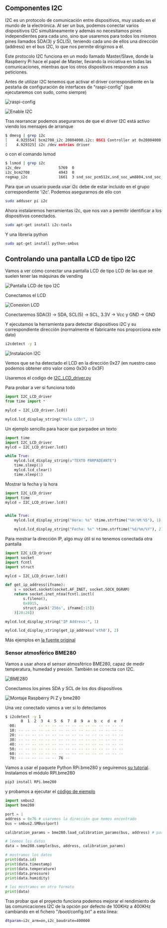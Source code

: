 ## Componentes I2C

I2C es un protocolo de comunicación entre dispositivos, muy usado en el mundo de la electrónica. Al ser un bus, podemos conectar varios dispositivos I2C simultáneamente y además no necesitamos pines independientes para cada uno, sino que usaremos para todos los mismos pines llamados SDA(3) y SCL(5), teniendo cada uno de ellos una dirección (address) en el bus I2C, lo que nos permite dirigirnos a él.

Este protocolo I2C funciona en un modo llamado Master/Slave, donde la Raspberry Pi hace el papel de Master, llevando la iniciativa en todas las comunicaciones, mientras que los otros dispositivos responden a sus peticiones.

Antes de utilizar I2C tenemos que activar el driver correspondiente en la pestaña de configuración de interfaces de "raspi-config" (que ejecutaremos con sudo, como siempre)

![raspi-config](./images/Raspberry-Pi-LCD-I2C-Connections-sudo-raspi-config.png)

![Enable I2C](./images/Raspberry-Pi-LCD-I2C-Connections-sudo-raspi-config-enable-i2c.png)

Tras rearrancar podemos asegurarnos de que el driver I2C está activo viendo los mensajes de arranque
```sh
$ dmesg | grep i2c
[    4.925554] bcm2708_i2c 20804000.i2c: BSC1 Controller at 0x20804000 (irq 79) (baudrate 100000)
[    4.929325] i2c /dev entries driver
```

o con el comando lsmod
```sh
$ lsmod | grep i2c
i2c_dev                 5769  0
i2c_bcm2708             4943  0
regmap_i2c              1661  3 snd_soc_pcm512x,snd_soc_wm8804,snd_soc_core
```

Para que un usuario pueda usar i2c debe de estar incluido en el grupo correspondiente 'i2c'. Podemos asegurarnos de ello con

```sh
sudo adduser pi i2c
```

Ahora instalaremos herramientas i2c, que nos van a permitir identificar a los dispositivos conectados.

```sh
sudo apt-get install i2c-tools
```

Y una librería python
```sh
sudo apt-get install python-smbus
```

## Controlando una pantalla LCD de tipo I2C

Vamos a ver cómo conectar una pantalla LCD de tipo LCD de las que se suelen tener las máquinas de vending

![Pantalla LCD de tipo I2C](./images/lcd-i2c.jpg)



Conectamos el LCD

![Conexion LCD](./images/2.LCD_I2C_bb.png)

Conectaremos SDA(3) -> SDA, SCL(5) -> SCL, 3.3V -> Vcc y  GND -> GND

Y ejecutamos la herramienta para detectar dispositivos i2C y su correspondiente dirección (normalmente el fabricante nos proporciona este dato)

```sh
i2cdetect -y 1
```

![Instalacion I2C](./images/Instalacion_I2C.png)

Vemos que se ha detectado el LCD en la dirección 0x27 (en nuestro caso podemos obtener otro valor como 0x30 o 0x3F)

Usaremos el codigo de [I2C_LCD_driver.py](https://github.com/javacasm/RaspberryOnline2ed/blob/master/codigo/I2C_LCD_driver.py)

Para probar a ver si funciona todo

```python
import I2C_LCD_driver
from time import *

mylcd = I2C_LCD_driver.lcd()

mylcd.lcd_display_string("Hola LCD!", 1)
```

Un ejemplo sencillo para hacer que parpadee un texto

```python
import time
import I2C_LCD_driver
mylcd = I2C_LCD_driver.lcd()

while True:
	mylcd.lcd_display_string(u"TEXTO PARPADEANTE")
	time.sleep(1)
	mylcd.lcd_clear()
	time.sleep(1)
```

Mostrar la fecha y la hora

```python
import I2C_LCD_driver
import time
mylcd = I2C_LCD_driver.lcd()


while True:
	mylcd.lcd_display_string("Hora: %s" %time.strftime("%H:%M:%S"), 1)

	mylcd.lcd_display_string("Fecha: %s" %time.strftime("%d/%m/%Y"), 2)
```

Para mostrar la dirección IP, algo muy útil si no tenemos conectada otra pantalla

```python
import I2C_LCD_driver
import socket
import fcntl
import struct

mylcd = I2C_LCD_driver.lcd()

def get_ip_address(ifname):
	s = socket.socket(socket.AF_INET, socket.SOCK_DGRAM)
	return socket.inet_ntoa(fcntl.ioctl(
		s.fileno(),
		0x8915,
		struct.pack('256s', ifname[:15])
	)[20:24])

mylcd.lcd_display_string("IP Address:", 1)

mylcd.lcd_display_string(get_ip_address('eth0'), 2)
```

Más ejemplos en [la fuente original](http://www.circuitbasics.com/raspberry-pi-i2c-lcd-set-up-and-programming/)		

### Sensor atmosférico BME280

Vamos a usar ahora el sensor atmosférico BME280, capaz de medir temperatura, humedad y presión. También se conecta con I2C.

![BME280](./images/bme280.jpeg)

Conectamos los pines SDA y SCL de los dos dispositivos

![Montaje Raspberry Pi Z y bme280](./images/RpiZ_bme280_bb.png)

Una vez conectado vamos a ver si lo detectamos

```sh
$ i2cdetect -y 1
       0  1  2  3  4  5  6  7  8  9  a  b  c  d  e  f
  00:          -- -- -- -- -- -- -- -- -- -- -- -- --
  10: -- -- -- -- -- -- -- -- -- -- -- -- -- -- -- --
  20: -- -- -- -- -- -- -- -- -- -- -- -- -- -- -- --
  30: -- -- -- -- -- -- -- -- -- -- -- -- -- -- -- --
  40: -- -- -- -- -- -- -- -- -- -- -- -- -- -- -- --
  50: -- -- -- -- -- -- -- -- -- -- -- -- -- -- -- --
  60: -- -- -- -- -- -- -- -- -- -- -- -- -- -- -- --
  70: -- -- -- -- -- -- 76 --
```

Vamos a usar el paquete Python RPi.bme280 y seguiremos [su tutorial](https://pypi.org/project/RPi.bme280/). Instalamos el módulo RPI.bme280

```sh
pip3 install RPi.bme280
```

y probamos a ejecutar el [código de ejemplo](https://github.com/javacasm/RaspberryOnline2ed/blob/master/codigo/test_bme280.py)

```python
import smbus2
import bme280

port = 1
address = 0x76 # usaremos la dirección que hemos encontrado
bus = smbus2.SMBus(port)

calibration_params = bme280.load_calibration_params(bus, address) # parámetros de compensación

# leemos los datos
data = bme280.sample(bus, address, calibration_params) 

# mostramos los datos 
print(data.id)
print(data.timestamp)
print(data.temperature)
print(data.pressure)
print(data.humidity)

# los mostramos en otro formato
print(data)
```


Tras probar que el proyecto funciona podemos mejorar el rendimiento de las comunicaciones I2C de la opción por defecto de 100KHz a 400KHz cambiando en el fichero "/boot/config.txt" a esta línea:

```sh
dtparam=i2c_arm=on,i2c_baudrate=400000
```
